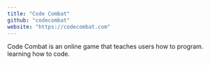 ```yaml
---
title: "Code Combat"
github: "codecombat"
website: "https://codecombat.com"
---
```


Code Combat is an online game that teaches users how to program.
learning how to code.
